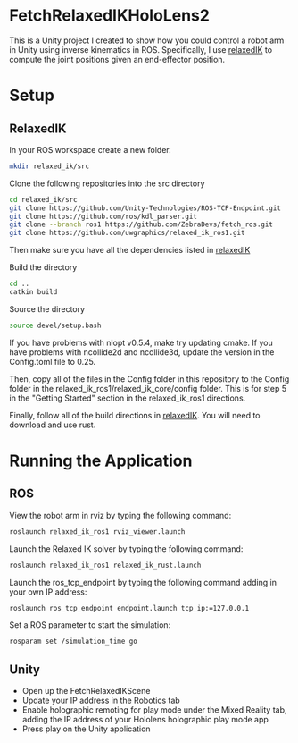 # FetchRelaxedIKHoloLens2
This is a Unity project I created to show how you could control a robot arm in Unity using inverse kinematics in ROS. Specifically, I use [relaxedIK](https://github.com/uwgraphics/relaxed_ik_ros1) to compute the joint positions given an end-effector position. 

# Setup
## RelaxedIK
In your ROS workspace create a new folder. 
```sh
mkdir relaxed_ik/src
```
Clone the following repositories into the src directory
```sh
cd relaxed_ik/src
git clone https://github.com/Unity-Technologies/ROS-TCP-Endpoint.git
git clone https://github.com/ros/kdl_parser.git
git clone --branch ros1 https://github.com/ZebraDevs/fetch_ros.git
git clone https://github.com/uwgraphics/relaxed_ik_ros1.git
```
Then make sure you have all the dependencies listed in [relaxedIK](https://github.com/uwgraphics/relaxed_ik_ros1)

Build the directory
```sh
cd ..
catkin build
```
Source the directory
```sh
source devel/setup.bash
```
If you have problems with nlopt v0.5.4, make try updating cmake. 
If you have problems with ncollide2d and ncollide3d, update the version in the Config.toml file to 0.25. 

Then, copy all of the files in the Config folder in this repository to the Config folder in the relaxed_ik_ros1/relaxed_ik_core/config folder. This is for step 5 in the "Getting Started" section in the relaxed_ik_ros1 directions. 

Finally, follow all of the build directions in [relaxedIK](https://github.com/uwgraphics/relaxed_ik_ros1). You will need to download and use rust. 

# Running the Application
## ROS
View the robot arm in rviz by typing the following command:
```sh
roslaunch relaxed_ik_ros1 rviz_viewer.launch
```
Launch the Relaxed IK solver by typing the following command:
```sh
roslaunch relaxed_ik_ros1 relaxed_ik_rust.launch
```
Launch the ros_tcp_endpoint by typing the following command adding in your own IP address:
```sh
roslaunch ros_tcp_endpoint endpoint.launch tcp_ip:=127.0.0.1 
```
Set a ROS parameter to start the simulation:
```sh
rosparam set /simulation_time go
```
## Unity
- Open up the FetchRelaxedIKScene
- Update your IP address in the Robotics tab
- Enable holographic remoting for play mode under the Mixed Reality tab, adding the IP address of your Hololens holographic play mode app
- Press play on the Unity application


